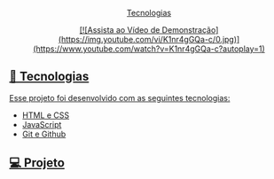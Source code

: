 


<p align="center">
  <a href="#-tecnologias">Tecnologias
</p>

<p align="center">
[![Assista ao Vídeo de Demonstração](https://img.youtube.com/vi/K1nr4gGQa-c/0.jpg)](https://www.youtube.com/watch?v=K1nr4gGQa-c?autoplay=1)

</p>

## 🚀 Tecnologias

Esse projeto foi desenvolvido com as seguintes tecnologias:

- HTML e CSS
- JavaScript
- Git e Github
  


## 💻 Projeto


